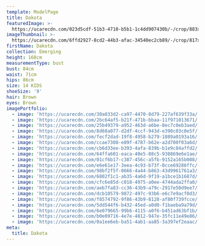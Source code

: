 ```yaml
---
template: ModelPage
title: Dakota
featuredImage: >-
  https://ucarecdn.com/023d5cdf-51b3-4710-b5b1-1c4dd907430b/-/crop/883x538/0,0/-/preview/
imageThumbnail: >-
  https://ucarecdn.com/6ffd2927-8cd2-44b3-afac-34540ec2cb89/-/crop/817x1037/471,10/-/preview/
firstName: Dakota
collection: Emerging
height: 168cm
measurementType: bust
bust: 84cm
waist: 71cm
hips: 86cm
size: 14 KIDS
shoeSize: '9'
hair: Brown
eyes: Brown
imagePortfolio:
  - image: 'https://ucarecdn.com/30a033d2-ca97-4470-8d79-227af639f33a/'
  - image: 'https://ucarecdn.com/2bc64af5-b21f-471b-bbaa-11f971013671/'
  - image: 'https://ucarecdn.com/25b49379-a952-463d-a6be-8ec7c0eb3aed/'
  - image: 'https://ucarecdn.com/8d68a077-d2df-4ccf-943d-e390c03c0e5f/'
  - image: 'https://ucarecdn.com/fecf2dad-19f8-4958-b279-1889a0193a16/'
  - image: 'https://ucarecdn.com/ccae7308-e89f-4787-b62e-a2d700f03a6d/'
  - image: 'https://ucarecdn.com/cb6d33ee-b393-4afa-839b-b1e9c84affd2/'
  - image: 'https://ucarecdn.com/64ffa601-eaca-40e5-88c5-938869e6e1ae/'
  - image: 'https://ucarecdn.com/01cf6b17-c387-456c-a5fb-9152a165b008/'
  - image: 'https://ucarecdn.com/e6e61e17-3eea-4c93-b73f-0cce69286ffc/'
  - image: 'https://ucarecdn.com/98bf2f5f-0666-4a44-b863-43d9961761a3/'
  - image: 'https://ucarecdn.com/6802f1c1-ab35-4a6d-9f19-a1bce1b1687d/'
  - image: 'https://ucarecdn.com/cfc6e85d-c018-4975-a0ee-4744ada2ffa0/'
  - image: 'https://ucarecdn.com/aeb7fa83-cc36-43b9-a79c-2917e50d9ee7/'
  - image: 'https://ucarecdn.com/dcb10579-9872-497c-93b6-e6c7e9acf0d3/'
  - image: 'https://ucarecdn.com/f8574792-9f86-43b9-8128-af80f739fcce/'
  - image: 'https://ucarecdn.com/5dd544f6-b432-45ed-a0d0-f1baeba9a79d/'
  - image: 'https://ucarecdn.com/6e079665-99b6-4115-a0f6-b451ad63bf1b/'
  - image: 'https://ucarecdn.com/b0e09716-4e7e-4812-947e-35fc11e49e86/'
  - image: 'https://ucarecdn.com/0a1ee6eb-ba51-4ab1-aa85-3a397ef2eaac/'
meta:
  title: Dakota
---
```


